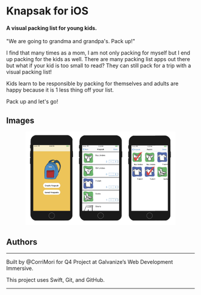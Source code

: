# Knapsak for iOS

#### A visual packing list for young kids.

"We are going to grandma and grandpa's. Pack up!"

I find that many times as a mom, I am not only packing for myself but I end up packing for the kids as well. There are many packing list apps out there but what if your kid is too small to read? They can still pack for a trip with a visual packing list!

Kids learn to be responsible by packing for themselves and adults are happy because it is 1 less thing off your list.

Pack up and let's go!

## Images

<div align="center">
  <img src="Knapsak3/knapsak_scnshots.png" width="400"/>
</div>

## Authors

---

Built by @CorriMori for Q4 Project at Galvanize’s Web Development Immersive.

This project uses Swift, Git, and GitHub.

---
